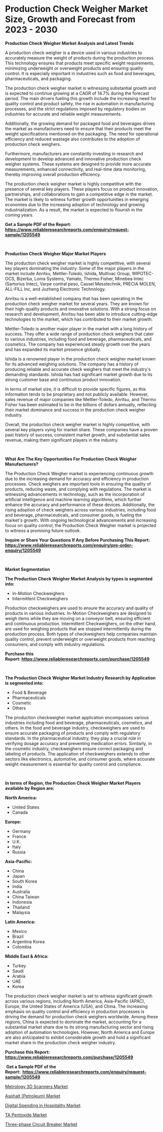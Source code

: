 <p><h1>Production Check Weigher Market Size, Growth and Forecast from 2023 - 2030</h1></p><p><strong>Production Check Weigher Market Analysis and Latest Trends</strong></p>
<p><p>A production check weigher is a device used in various industries to accurately measure the weight of products during the production process. This technology ensures that products meet specific weight requirements, minimizing underweight or overweight products and ensuring quality control. It is especially important in industries such as food and beverages, pharmaceuticals, and packaging.</p><p>The production check weigher market is witnessing substantial growth and is expected to continue growing at a CAGR of 14.7% during the forecast period. The main drivers fueling this growth include the increasing need for quality control and product safety, the rise in automation in manufacturing processes, and the strict regulations imposed by regulatory bodies on industries for accurate and reliable weight measurements.</p><p>Additionally, the growing demand for packaged food and beverages drives the market as manufacturers need to ensure that their products meet the weight specifications mentioned on the packaging. The need for operational efficiency and reduced wastage also contributes to the adoption of production check weighers.</p><p>Furthermore, manufacturers are constantly investing in research and development to develop advanced and innovative production check weigher systems. These systems are designed to provide more accurate measurements, enhanced connectivity, and real-time data monitoring, thereby improving overall production efficiency.</p><p>The production check weigher market is highly competitive with the presence of several key players. These players focus on product innovation, partnerships, and collaborations to gain a competitive edge in the market. The market is likely to witness further growth opportunities in emerging economies due to the increasing adoption of technology and growing industrialization. As a result, the market is expected to flourish in the coming years.</p></p>
<p><strong>Get a Sample PDF of the Report:&nbsp; <a href="https://www.reliableresearchreports.com/enquiry/request-sample/1205549">https://www.reliableresearchreports.com/enquiry/request-sample/1205549</a></strong></p>
<p>&nbsp;</p>
<p><strong>Production Check Weigher Major Market Players</strong></p>
<p><p>The production check weigher market is highly competitive, with several key players dominating the industry. Some of the major players in the market include Anritsu, Mettler-Toledo, Ishida, Multivac Group, WIPOTEC-OCS, Bizerba, Loma Systems, Yamato, Thermo Fisher, Minebea Intec (Sartorius Intec), Varpe contral peso, Cassel Messtechnik, PRECIA MOLEN, ALL-FILL Inc, and Juzheng Electronic Technology.</p><p>Anritsu is a well-established company that has been operating in the production check weigher market for several years. They are known for their high-quality products and innovative solutions. With a strong focus on research and development, Anritsu has been able to introduce cutting-edge technologies to the market, which has contributed to their market growth.</p><p>Mettler-Toledo is another major player in the market with a long history of success. They offer a wide range of production check weighers that cater to various industries, including food and beverage, pharmaceuticals, and cosmetics. The company has experienced steady growth over the years and has expanded its market presence globally.</p><p>Ishida is a renowned player in the production check weigher market known for its advanced weighing solutions. The company has a history of producing reliable and accurate check weighers that meet the industry's demanding standards. Ishida has had significant market growth due to its strong customer base and continuous product innovation.</p><p>In terms of market size, it is difficult to provide specific figures, as this information tends to be proprietary and not publicly available. However, sales revenue of major companies like Mettler-Toledo, Anritsu, and Thermo Fisher has been estimated to be in the billions of dollars annually, reflecting their market dominance and success in the production check weigher industry.</p><p>Overall, the production check weigher market is highly competitive, with several key players vying for market share. These companies have a proven past history of success, consistent market growth, and substantial sales revenue, making them significant players in the industry.</p></p>
<p>&nbsp;</p>
<p><strong>What Are The Key Opportunities For Production Check Weigher Manufacturers?</strong></p>
<p><p>The Production Check Weigher market is experiencing continuous growth due to the increasing demand for accuracy and efficiency in production processes. Check weighers are important tools in ensuring the quality of products, reducing waste, and complying with regulations. The market is witnessing advancements in technology, such as the incorporation of artificial intelligence and machine learning algorithms, which further enhance the accuracy and performance of these devices. Additionally, the rising adoption of check weighers across various industries, including food and beverage, pharmaceuticals, and consumer goods, is fueling the market's growth. With ongoing technological advancements and increasing focus on quality control, the Production Check Weigher market is projected to witness a promising future outlook.</p></p>
<p><strong>Inquire or Share Your Questions If Any Before Purchasing This Report: <a href="https://www.reliableresearchreports.com/enquiry/pre-order-enquiry/1205549">https://www.reliableresearchreports.com/enquiry/pre-order-enquiry/1205549</a></strong></p>
<p>&nbsp;</p>
<p><strong>Market Segmentation</strong></p>
<p><strong>The Production Check Weigher Market Analysis by types is segmented into:</strong></p>
<p><ul><li>In-Motion Checkweighers</li><li>Intermittent Checkweighers</li></ul></p>
<p><p>Production checkweighers are used to ensure the accuracy and quality of products in various industries. In-Motion Checkweighers are designed to weigh items while they are moving on a conveyor belt, ensuring efficient and continuous production. Intermittent Checkweighers, on the other hand, are used for weighing products that are stopped intermittently during the production process. Both types of checkweighers help companies maintain quality control, prevent underweight or overweight products from reaching consumers, and comply with industry regulations.</p></p>
<p><strong>Purchase this Report:&nbsp;<a href="https://www.reliableresearchreports.com/purchase/1205549">https://www.reliableresearchreports.com/purchase/1205549</a></strong></p>
<p>&nbsp;</p>
<p><strong>The Production Check Weigher Market Industry Research by Application is segmented into:</strong></p>
<p><ul><li>Food & Beverage</li><li>Pharmaceuticals</li><li>Cosmetic</li><li>Others</li></ul></p>
<p><p>The production checkweigher market application encompasses various industries including food and beverage, pharmaceuticals, cosmetics, and others. In the food and beverage industry, checkweighers are used to ensure accurate packaging of products and comply with regulatory standards. In the pharmaceutical industry, they play a crucial role in verifying dosage accuracy and preventing medication errors. Similarly, in the cosmetic industry, checkweighers ensure correct packaging and labeling of products. The application of checkweighers extends to other sectors like electronics, automotive, and consumer goods, where accurate weight measurement is essential for quality control and compliance.</p></p>
<p>&nbsp;</p>
<p><strong>In terms of Region, the Production Check Weigher Market Players available by Region are:</strong></p>
<p>
    <p> <strong> North America: </strong>
        <ul>
            <li>United States</li>
            <li>Canada</li>
        </ul>
        </p> 
    <p> <strong> Europe: </strong>
        <ul>
            <li>Germany</li>
            <li>France</li>
            <li>U.K.</li>
            <li>Italy</li>
            <li>Russia</li>
        </ul>
        </p> 
    <p> <strong> Asia-Pacific: </strong>
        <ul>
            <li>China</li>
            <li>Japan</li>
            <li>South Korea</li>
            <li>India</li>
            <li>Australia</li>
            <li>China Taiwan</li>
            <li>Indonesia</li>
            <li>Thailand</li>
            <li>Malaysia</li>
        </ul>
        </p> 
    <p> <strong> Latin America: </strong>
        <ul>
            <li>Mexico</li>
            <li>Brazil</li>
            <li>Argentina Korea</li>
            <li>Colombia</li>
        </ul>
        </p> 
    <p> <strong> Middle East & Africa: </strong>
        <ul>
            <li>Turkey</li>
            <li>Saudi</li>
            <li>Arabia</li>
            <li>UAE</li>
            <li>Korea</li>
        </ul>
    </p>
    </p>
<p><p>The production check weigher market is set to witness significant growth across various regions, including North America, Asia-Pacific (APAC), Europe, the United States of America (USA), and China. The increasing emphasis on quality control and efficiency in production processes is driving the demand for production check weighers worldwide. Among these regions, China is expected to dominate the market, accounting for a substantial market share due to its strong manufacturing sector and rising adoption of automation technologies. However, North America and Europe are also anticipated to exhibit considerable growth and hold a significant market share in the production check weigher industry.</p></p>
<p><strong>Purchase this Report: <a href="https://www.reliableresearchreports.com/purchase/1205549">https://www.reliableresearchreports.com/purchase/1205549</a></strong></p>
<p>&nbsp;<strong>Get a Sample PDF of the Report:&nbsp;&nbsp;<a href="https://www.reliableresearchreports.com/enquiry/request-sample/1205549">https://www.reliableresearchreports.com/enquiry/request-sample/1205549</a></strong></p>
<p><strong></strong></p>
<p><p><a href="https://www.linkedin.com/pulse/metrology-3d-scanners-market-size-growth-forecast-from-2023/">Metrology 3D Scanners Market</a></p><p><a href="https://github.com/sndrkn/Market-Research-Report-List-1/blob/main/asphalt-petroleum-market.md">Asphalt (Petroleum) Market</a></p><p><a href="https://medium.com/@joannebell6556/digital-spending-in-hospitality-market-report-reveals-the-latest-trends-and-growth-opportunities-of-2aab8d515cb9">Digital Spending in Hospitality Market</a></p><p><a href="https://github.com/melchekhinf/Market-Research-Report-List-1/blob/main/ta-pentoxide-market.md">TA Pentoxide Market</a></p><p><a href="https://medium.com/@markuspagac2023/three-phase-circuit-breaker-market-trends-and-market-analysis-forecasted-for-period-2023-2030-27d63eafab0f">Three-phase Circuit Breaker Market</a></p></p>